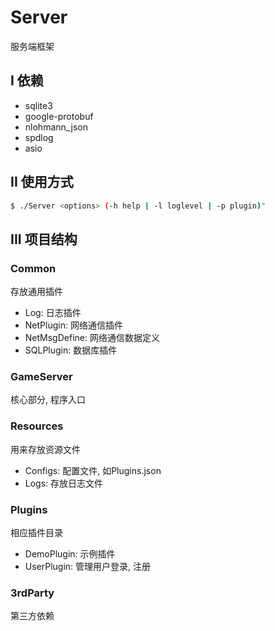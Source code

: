 # Server

服务端框架

## I 依赖
- sqlite3
- google-protobuf
- nlohmann_json
- spdlog
- asio

## II 使用方式
``` bash
$ ./Server <options> (-h help | -l loglevel | -p plugin)"
```

## III 项目结构

### Common

存放通用插件
- Log: 日志插件
- NetPlugin: 网络通信插件
- NetMsgDefine: 网络通信数据定义
- SQLPlugin: 数据库插件

### GameServer

核心部分, 程序入口

### Resources

用来存放资源文件
- Configs: 配置文件, 如Plugins.json
- Logs: 存放日志文件

### Plugins
相应插件目录

- DemoPlugin: 示例插件
- UserPlugin: 管理用户登录, 注册

### 3rdParty
第三方依赖
